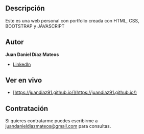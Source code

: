 ## Descripción

Este es una web personal con portfolio creada con HTML, CSS, BOOTSTRAP y JAVASCRIPT

## Autor 
**Juan Daniel Díaz Mateos**

* [LinkedIn](https://www.linkedin.com/in/juan-ddm/)


## Ver en vivo

- [https://juandiaz91.github.io/](https://juandiaz91.github.io/)


## Contratación

Si quieres contratarme puedes escribirme a juandanieldiazmateos@gmail.com para consultas.
